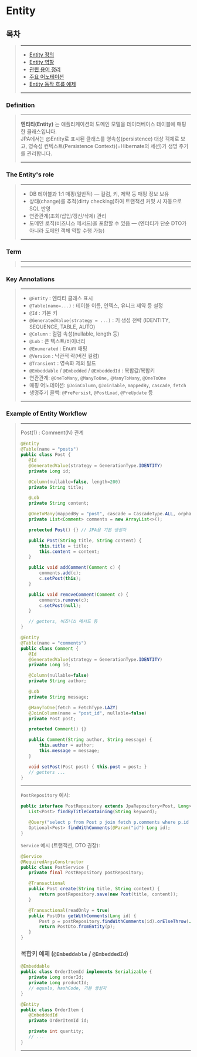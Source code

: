 # Entity

## 목차
> ---
>- [Entity 정의](#Definition)
>- [Entity 역할](#the-entity's-role)
>- [관련 용어 정리](#Term)
>- [주요 어노테이션](#key-annotations)
>- [Entity 동작 흐름 예제](#example-of-entity-workflow)
>---



### Definition
> --- 
> **엔티티(Entity)** 는 애플리케이션의 도메인 모델을 데이터베이스 테이블에 매핑한 클래스입니다. <br>
> JPA에서는 @Entity로 표시된 클래스를 영속성(persistence) 대상 객체로 보고, 영속성 컨텍스트(Persistence Context)(=Hibernate의 세션)가 생명 주기를 관리합니다.
>
>---

### The Entity's role
>---
>- DB 테이블과 1:1 매핑(일반적) — 컬럼, 키, 제약 등 매핑 정보 보유
>- 상태(change)를 추적(dirty checking)하여 트랜잭션 커밋 시 자동으로 SQL 반영
>- 연관관계(조회/삽입/갱신/삭제) 관리
>- 도메인 로직(비즈니스 메서드)을 포함할 수 있음 — (엔터티가 단순 DTO가 아니라 도메인 객체 역할 수행 가능)
>---

### Term
>---
>
>---

### Key Annotations
>---
>- `@Entity` : 엔티티 클래스 표시
>- `@Table(name=...)` : 테이블 이름, 인덱스, 유니크 제약 등 설정
>- `@Id` : 기본 키
>- `@GeneratedValue(strategy = ...)` : 키 생성 전략 (IDENTITY, SEQUENCE, TABLE, AUTO)
>- `@Column` : 컬럼 속성(nullable, length 등)
>- `@Lob` : 큰 텍스트/바이너리
>- `@Enumerated` : Enum 매핑
>- `@Version` : 낙관적 락(버전 컬럼)
>- `@Transient` : 영속화 제외 필드
>- `@Embeddable` / `@Embedded` / `@EmbeddedId` : 복합값/복합키
>- 연관관계: `@OneToMany`, `@ManyToOne,` `@ManyToMany`, `@OneToOne`
>- 매핑 어노테이션: `@JoinColumn`, `@JoinTable`, `mappedBy`, `cascade`, `fetch`
>- 생명주기 콜백: `@PrePersist`, `@PostLoad`, `@PreUpdate` 등
>---

### Example of Entity Workflow
>---
>Post(1) : Comment(N) 관계
>```java
>@Entity
>@Table(name = "posts")
>public class Post {
>    @Id
>    @GeneratedValue(strategy = GenerationType.IDENTITY)
>    private Long id;
>
>    @Column(nullable=false, length=200)
>    private String title;
>
>    @Lob
>    private String content;
>
>    @OneToMany(mappedBy = "post", cascade = CascadeType.ALL, orphanRemoval = true, fetch = FetchType.LAZY)
>    private List<Comment> comments = new ArrayList<>();
>
>    protected Post() {} // JPA용 기본 생성자
>
>    public Post(String title, String content) {
>        this.title = title;
>        this.content = content;
>    }
>
>    public void addComment(Comment c) {
>        comments.add(c);
>        c.setPost(this);
>    }
>
>    public void removeComment(Comment c) {
>        comments.remove(c);
>        c.setPost(null);
>    }
>
>    // getters, 비즈니스 메서드 등
>}
>```
>```java
>@Entity
>@Table(name = "comments")
>public class Comment {
>    @Id
>    @GeneratedValue(strategy = GenerationType.IDENTITY)
>    private Long id;
>
>    @Column(nullable=false)
>    private String author;
>
>    @Lob
>    private String message;
>
>    @ManyToOne(fetch = FetchType.LAZY)
>    @JoinColumn(name = "post_id", nullable=false)
>    private Post post;
>
>    protected Comment() {}
>
>    public Comment(String author, String message) {
>        this.author = author;
>        this.message = message;
>    }
>
>    void setPost(Post post) { this.post = post; }
>    // getters ...
>}
>```
>---
>`PostRepository` 예시:
>```java
>public interface PostRepository extends JpaRepository<Post, Long> {
>    List<Post> findByTitleContaining(String keyword);
>
>    @Query("select p from Post p join fetch p.comments where p.id = :id")
>    Optional<Post> findWithComments(@Param("id") Long id);
>}
>```
>`Service` 예시 (트랜잭션, DTO 권장):
>```java
>@Service
>@RequiredArgsConstructor
>public class PostService {
>    private final PostRepository postRepository;
>
>    @Transactional
>    public Post create(String title, String content) {
>        return postRepository.save(new Post(title, content));
>    }
>
>    @Transactional(readOnly = true)
>    public PostDto getWithComments(Long id) {
>        Post p = postRepository.findWithComments(id).orElseThrow(...);
>        return PostDto.fromEntity(p);
>    }
>}
>```
>### 복합키 예제 (`@Embeddable` / `@EmbeddedId`)
>```java
>@Embeddable
>public class OrderItemId implements Serializable {
>    private Long orderId;
>    private Long productId;
>    // equals, hashCode, 기본 생성자
>}
>
>@Entity
>public class OrderItem {
>    @EmbeddedId
>    private OrderItemId id;
>
>    private int quantity;
>    // ...
>}
>```
>---
